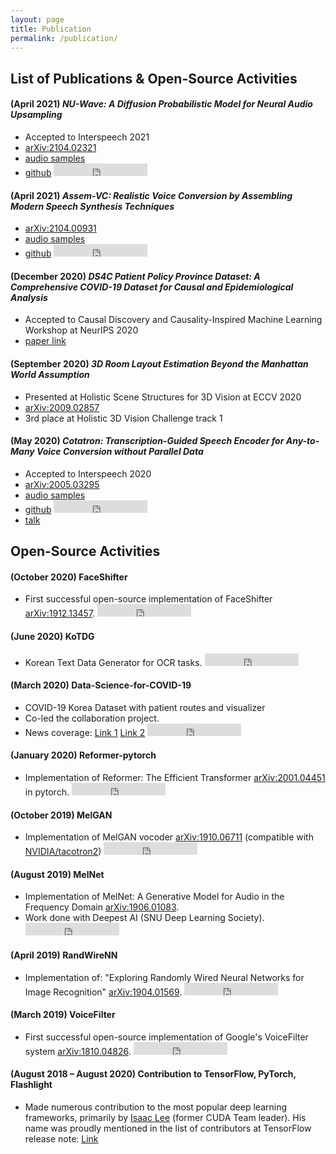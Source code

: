 ```yaml
---
layout: page
title: Publication
permalink: /publication/
---
```


<!-- ![Minds Lab Logo](/assets/mindslab_logo.png) -->
## List of Publications & Open-Source Activities
#### **(April 2021)** _NU-Wave: A Diffusion Probabilistic Model for Neural Audio Upsampling_
- Accepted to Interspeech 2021 
- [arXiv:2104.02321](https://arxiv.org/abx/2104.02321)
- [audio samples](https://mindslab-ai.github.io/nuwave)
- [github](https://github.com/mindslab-ai/nuwave)
    <iframe src="https://ghbtns.com/github-btn.html?user=mindslab-ai&repo=nuwave&type=star&count=true" frameborder="0" scrolling="0" width="150" height="20" title="GitHub"></iframe>

#### **(April 2021)** _Assem-VC: Realistic Voice Conversion by Assembling Modern Speech Synthesis Techniques_
- [arXiv:2104.00931](https://arxiv.org/abs/2104.00931)
- [audio samples](https://mindslab-ai.github.io/assem-vc)
- [github](https://github.com/mindslab-ai/assem-vc)
    <iframe src="https://ghbtns.com/github-btn.html?user=mindslab-ai&repo=assem-vc&type=star&count=true" frameborder="0" scrolling="0" width="150" height="20" title="GitHub"></iframe>

#### **(December 2020)** _DS4C Patient Policy Province Dataset: A Comprehensive COVID-19 Dataset for Causal and Epidemiological Analysis_
- Accepted to Causal Discovery and Causality-Inspired Machine Learning Workshop at NeurIPS 2020 
- [paper link](https://www.cmu.edu/dietrich/causality/CameraReadys-accepted%20papers/55%5cCameraReady%5cpaper.pdf)

#### **(September 2020)** _3D Room Layout Estimation Beyond the Manhattan World Assumption_
- Presented at Holistic Scene Structures for 3D Vision at ECCV 2020 
- [arXiv:2009.02857](https://arxiv.org/abs/2009.02857)
- 3rd place at Holistic 3D Vision Challenge track 1

#### **(May 2020)** _Cotatron: Transcription-Guided Speech Encoder for Any-to-Many Voice Conversion without Parallel Data_
- Accepted to Interspeech 2020 
- [arXiv:2005.03295](https://arxiv.org/abs/2005.03295)
- [audio samples](https://mindslab-ai.github.io/cotatron/)
- [github](https://github.com/mindslab-ai/cotatron)
    <iframe src="https://ghbtns.com/github-btn.html?user=mindslab-ai&repo=cotatron&type=star&count=true" frameborder="0" scrolling="0" width="150" height="20" title="GitHub"></iframe>
- [talk](https://youtu.be/lnNuL8hqoh4)

## Open-Source Activities
#### **(October 2020)** FaceShifter
- First successful open-source implementation of FaceShifter [arXiv:1912.13457](https://arxiv.org/abs/1912.13457). 
    <iframe src="https://ghbtns.com/github-btn.html?user=mindslab-ai&repo=faceshifter&type=star&count=true" frameborder="0" scrolling="0" width="150" height="20" title="GitHub"></iframe>

#### **(June 2020)** KoTDG
- Korean Text Data Generator for OCR tasks.
    <iframe src="https://ghbtns.com/github-btn.html?user=Diuven&repo=KoTDG&type=star&count=true" frameborder="0" scrolling="0" width="150" height="20" title="GitHub"></iframe>

#### **(March 2020)** Data-Science-for-COVID-19
- COVID-19 Korea Dataset with patient routes and visualizer
- Co-led the collaboration project.
- News coverage: [Link 1](http://it.chosun.com/site/data/html_dir/2020/06/24/2020062403706.html) [Link 2](http://www.aitimes.kr/news/articleView.html?idxno=15685)
    <iframe src="https://ghbtns.com/github-btn.html?user=ThisIsIsaac&repo=Data-Science-for-COVID-19&type=star&count=true" frameborder="0" scrolling="0" width="150" height="20" title="GitHub"></iframe>

#### **(January 2020)** Reformer-pytorch
- Implementation of Reformer: The Efficient Transformer [arXiv:2001.04451](https://arxiv.org/abs/2001.04451) in pytorch.
    <iframe src="https://ghbtns.com/github-btn.html?user=Rick-McCoy&repo=Reformer-pytorch&type=star&count=true" frameborder="0" scrolling="0" width="150" height="20" title="GitHub"></iframe>

#### **(October 2019)** MelGAN
- Implementation of MelGAN vocoder [arXiv:1910.06711](https://arxiv.org/abs/1910.06711) (compatible with [NVIDIA/tacotron2](https://github.com/NVIDIA/tacotron2))
    <iframe src="https://ghbtns.com/github-btn.html?user=seungwonpark&repo=melgan&type=star&count=true" frameborder="0" scrolling="0" width="150" height="20" title="GitHub"></iframe>

#### **(August 2019)** MelNet
- Implementation of MelNet: A Generative Model for Audio in the Frequency Domain [arXiv:1906.01083](https://arxiv.org/abs/1906.01083).
- Work done with Deepest AI (SNU Deep Learning Society).
    <iframe src="https://ghbtns.com/github-btn.html?user=Deepest-Project&repo=MelNet&type=star&count=true" frameborder="0" scrolling="0" width="150" height="20" title="GitHub"></iframe>

#### **(April 2019)** RandWireNN
- Implementation of: "Exploring Randomly Wired Neural Networks for Image Recognition" [arXiv:1904.01569](https://arxiv.org/abs/1904.01569).
    <iframe src="https://ghbtns.com/github-btn.html?user=seungwonpark&repo=RandWireNN&type=star&count=true" frameborder="0" scrolling="0" width="150" height="20" title="GitHub"></iframe>

#### **(March 2019)** VoiceFilter
- First successful open-source implementation of Google's VoiceFilter system [arXiv:1810.04826](https://arxiv.org/abs/1810.04826).
    <iframe src="https://ghbtns.com/github-btn.html?user=mindslab-ai&repo=voicefilter&type=star&count=true" frameborder="0" scrolling="0" width="150" height="20" title="GitHub"></iframe>

#### **(August 2018 – August 2020)** Contribution to TensorFlow, PyTorch, Flashlight
- Made numerous contribution to the most popular deep learning frameworks, primarily by [Isaac Lee](https://github.com/ThisIsIsaac) (former CUDA Team leader). His name was proudly mentioned in the list of contributors at TensorFlow release note: [Link](https://github.com/tensorflow/tensorflow/releases/tag/v2.1.0)
